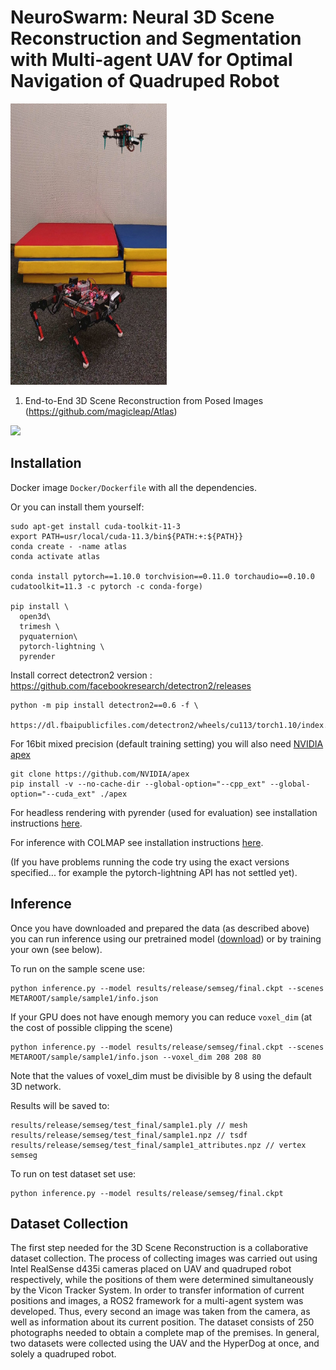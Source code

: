 # NeuroSwarm: Neural 3D Scene Reconstruction and Segmentation with Multi-agent UAV for Optimal Navigation of Quadruped Robot
<img src='imgs/dog_with_drone.jpg' width="250" height="450">            


1. End-to-End 3D Scene Reconstruction from Posed Images (https://github.com/magicleap/Atlas)

<img src='imgs/AtlasGIF.gif'/>


## Installation
Docker image `Docker/Dockerfile` with all the dependencies.

Or you can install them yourself:
```
sudo apt-get install cuda-toolkit-11-3
export PATH=usr/local/cuda-11.3/bin${PATH:+:${PATH}}
conda create - -name atlas
conda activate atlas

conda install pytorch==1.10.0 torchvision==0.11.0 torchaudio==0.10.0 cudatoolkit=11.3 -c pytorch -c conda-forge)

pip install \
  open3d\
  trimesh \
  pyquaternion\
  pytorch-lightning \
  pyrender
```
Install correct detectron2 version : https://github.com/facebookresearch/detectron2/releases
```
python -m pip install detectron2==0.6 -f \
			https://dl.fbaipublicfiles.com/detectron2/wheels/cu113/torch1.10/index.html
```

For 16bit mixed precision (default training setting) you will also need [NVIDIA apex](https://github.com/NVIDIA/apex)
```
git clone https://github.com/NVIDIA/apex
pip install -v --no-cache-dir --global-option="--cpp_ext" --global-option="--cuda_ext" ./apex
```

For headless rendering with pyrender (used for evaluation) see installation instructions [here](https://pyrender.readthedocs.io/en/latest/install/index.html).

For inference with COLMAP see installation instructions [here](https://colmap.github.io/).

(If you have problems running the code try using the exact versions specified... for example the pytorch-lightning API has not settled yet).


## Inference
Once you have downloaded and prepared the data (as described above) you can run inference using our pretrained model ([download](https://drive.google.com/file/d/12P29x6revvNWREdZ01ufJwMFPl-FEI_V/view?usp=sharing)) or by training your own (see below).

To run on the sample scene use:
```
python inference.py --model results/release/semseg/final.ckpt --scenes METAROOT/sample/sample1/info.json
```
If your GPU does not have enough memory you can reduce `voxel_dim` (at the cost of possible clipping the scene)
```
python inference.py --model results/release/semseg/final.ckpt --scenes METAROOT/sample/sample1/info.json --voxel_dim 208 208 80
```
Note that the values of voxel_dim must be divisible by 8 using the default 3D network.

Results will be saved to:
```
results/release/semseg/test_final/sample1.ply // mesh
results/release/semseg/test_final/sample1.npz // tsdf
results/release/semseg/test_final/sample1_attributes.npz // vertex semseg
```

To run on test dataset set use:
```
python inference.py --model results/release/semseg/final.ckpt
```
## Dataset Collection
The first step needed for the 3D Scene Reconstruction is a collaborative dataset collection. The process of collecting images was carried out using Intel RealSense d435i cameras placed on UAV and quadruped robot respectively, while the positions of them were determined simultaneously by the Vicon Tracker System. In order to transfer information of current positions and images, a ROS2 framework for a multi-agent system was developed. Thus, every second an image was taken from the camera, as well as information about its current position. The dataset consists of 250 photographs needed to obtain a complete map of the premises. In general, two datasets were collected using the UAV and the HyperDog at once, and solely a quadruped robot.

